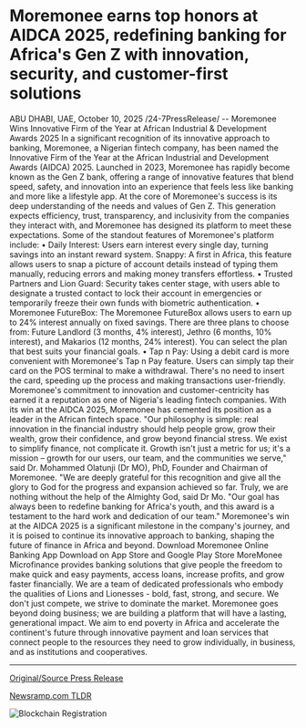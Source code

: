 # Moremonee earns top honors at AIDCA 2025, redefining banking for Africa's Gen Z with innovation, security, and customer-first solutions

ABU DHABI, UAE, October 10, 2025 /24-7PressRelease/ -- Moremonee Wins Innovative Firm of the Year at African Industrial & Development Awards 2025  In a significant recognition of its innovative approach to banking, Moremonee, a Nigerian fintech company, has been named the Innovative Firm of the Year at the African Industrial and Development Awards (AIDCA) 2025.  Launched in 2023, Moremonee has rapidly become known as the Gen Z bank, offering a range of innovative features that blend speed, safety, and innovation into an experience that feels less like banking and more like a lifestyle app.  At the core of Moremonee's success is its deep understanding of the needs and values of Gen Z. This generation expects efficiency, trust, transparency, and inclusivity from the companies they interact with, and Moremonee has designed its platform to meet these expectations.  Some of the standout features of Moremonee's platform include: • Daily Interest: Users earn interest every single day, turning savings into an instant reward system. Snappy: A first in Africa, this feature allows users to snap a picture of account details instead of typing them manually, reducing errors and making money transfers effortless. • Trusted Partners and Lion Guard: Security takes center stage, with users able to designate a trusted contact to lock their account in emergencies or temporarily freeze their own funds with biometric authentication. • Moremonee FutureBox: The Moremonee FutureBox allows users to earn up to 24% interest annually on fixed savings. There are three plans to choose from: Future Landlord (3 months, 4% interest), Jethro (6 months, 10% interest), and Makarios (12 months, 24% interest). You can select the plan that best suits your financial goals. • Tap n Pay: Using a debit card is more convenient with Moremonee's Tap n Pay feature. Users can simply tap their card on the POS terminal to make a withdrawal. There's no need to insert the card, speeding up the process and making transactions user-friendly.  Moremonee's commitment to innovation and customer-centricity has earned it a reputation as one of Nigeria's leading fintech companies. With its win at the AIDCA 2025, Moremonee has cemented its position as a leader in the African fintech space.  "Our philosophy is simple: real innovation in the financial industry should help people grow, grow their wealth, grow their confidence, and grow beyond financial stress. We exist to simplify finance, not complicate it. Growth isn't just a metric for us; it's a mission – growth for our users, our team, and the communities we serve," said Dr. Mohammed Olatunji (Dr MO), PhD, Founder and Chairman of Moremonee.  "We are deeply grateful for this recognition and give all the glory to God for the progress and expansion achieved so far. Truly, we are nothing without the help of the Almighty God, said Dr Mo. "Our goal has always been to redefine banking for Africa's youth, and this award is a testament to the hard work and dedication of our team."  Moremonee's win at the AIDCA 2025 is a significant milestone in the company's journey, and it is poised to continue its innovative approach to banking, shaping the future of finance in Africa and beyond.  Download Moremonee Online Banking App Download on App Store and Google Play Store  MoreMonee Microfinance provides banking solutions that give people the freedom to make quick and easy payments, access loans, increase profits, and grow faster financially.  We are a team of dedicated professionals who embody the qualities of Lions and Lionesses - bold, fast, strong, and secure. We don't just compete, we strive to dominate the market.  Moremonee goes beyond doing business; we are building a platform that will have a lasting, generational impact. We aim to end poverty in Africa and accelerate the continent's future through innovative payment and loan services that connect people to the resources they need to grow individually, in business, and as institutions and cooperatives. 

---

[Original/Source Press Release](https://www.24-7pressrelease.com/press-release/527567/moremonee-earns-top-honors-at-aidca-2025-redefining-banking-for-africas-gen-z-with-innovation-security-and-customer-first-solutions)
                    

[Newsramp.com TLDR](https://newsramp.com/curated-news/moremonee-wins-top-innovation-award-as-africa-s-gen-z-banking-leader/346e19eeff974db1c7ffa51cbdea286f) 

 

 



![Blockchain Registration](https://cdn.newsramp.app/24-7PressRelease/qrcode/2510/10/yawnLF6v.webp)